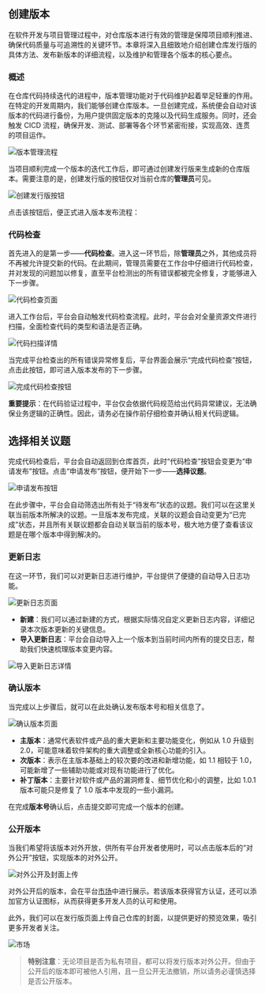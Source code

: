 ## 创建版本

在软件开发与项目管理过程中，对仓库版本进行有效的管理是保障项目顺利推进、确保代码质量与可追溯性的关键环节。本章将深入且细致地介绍创建仓库发行版的具体方法、发布新版本的详细流程，以及维护和管理各个版本的核心要点。

### 概述

在仓库代码持续迭代的进程中，版本管理功能对于代码维护起着举足轻重的作用。在特定的开发周期内，我们能够创建仓库版本。一旦创建完成，系统便会自动对该版本的代码进行备份，为用户提供固定版本的克隆以及代码生成服务。同时，还会触发 CICD 流程，确保开发、测试、部署等各个环节紧密衔接，实现高效、连贯的项目运作。

![版本管理流程](/portal/flow.png)

当项目顺利完成一个版本的迭代工作后，即可通过创建发行版来生成新的仓库版本。需要注意的是，创建发行版的按钮仅对当前仓库的**管理员**可见。

![创建发行版按钮](/portal/rep-version.png)

点击该按钮后，便正式进入版本发布流程：

### 代码检查

首先进入的是第一步——**代码检查**。进入这一环节后，除**管理员**之外，其他成员将不再被允许提交新的代码。在此期间，管理员需要在工作台中仔细进行代码检查，并对发现的问题加以修复，直至平台检测出的所有错误都被完全修复，才能够进入下一步骤。

![代码检查页面](/portal/rep-version2.png)

进入工作台后，平台会自动触发代码检查流程。此时，平台会对全量资源文件进行扫描，全面检查代码的类型和语法是否正确。

![代码扫描详情](/portal/rep-version3.png)

当完成平台检查出的所有错误异常修复后，平台界面会展示“完成代码检查”按钮，点击此按钮，即可进入版本发布的下一步骤。

![完成代码检查按钮](/portal/rep-version4.png)

**重要提示**：在代码验证过程中，平台仅会依据代码规范给出代码异常建议，无法确保业务逻辑的正确性。因此，请务必在操作前仔细检查并确认相关代码逻辑。

## 选择相关议题

完成代码检查后，平台会自动返回到仓库首页，此时“代码检查”按钮会变更为“申请发布”按钮。点击“申请发布”按钮，便开始下一步——**选择议题**。

![申请发布按钮](/portal/rep-version5.png)

在此步骤中，平台会自动筛选出所有处于“待发布”状态的议题。我们可以在这里关联当前版本所解决的议题。一旦版本发布完成，关联的议题会自动变更为“已完成”状态，并且所有关联议题都会自动关联当前的版本号，极大地方便了查看该议题是在哪个版本中得到解决的。

### 更新日志

在这一环节，我们可以对更新日志进行维护，平台提供了便捷的自动导入日志功能。

![更新日志页面](/portal/rep-version6.png)

-   **新建**：我们可以通过新建的方式，根据实际情况自定义更新日志内容，详细记录本次版本更新的关键信息。
-   **导入更新日志**：平台会自动导入上一个版本到当前时间内所有的提交日志，帮助我们快速梳理版本变更内容。

![导入更新日志详情](/portal/rep-version7.png)

### 确认版本

当完成以上步骤后，就可以在此处确认发布版本号和相关信息了。

![确认版本页面](/portal/rep-version8.png)

-   **主版本**：通常代表软件或产品的重大更新和主要功能变化，例如从 1.0 升级到 2.0，可能意味着软件架构的重大调整或全新核心功能的引入。
-   **次版本**：表示在主版本基础上的较次要的改进和新增功能，如 1.1 相较于 1.0，可能新增了一些辅助功能或对现有功能进行了优化。
-   **补丁版本**：主要针对软件或产品的漏洞修复、细节优化和小的调整，比如 1.0.1 版本可能只是修复了 1.0 版本中发现的一些小漏洞。

在完成**版本号**确认后，点击提交即可完成一个版本的创建。

### 公开版本

当我们希望将该版本对外开放，供所有平台开发者使用时，可以点击版本后的“对外公开”按钮，实现版本的对外公开。

![对外公开及封面上传](/portal/rep-version9.png)

对外公开后的版本，会在平台[市场](https://viscode.jokers.pub/market)中进行展示。若该版本获得官方认证，还可以添加官方认证图标，从而获得更多开发人员的认可和使用。

此外，我们可以在发行版页面上传自己仓库的封面，以提供更好的预览效果，吸引更多开发者关注。

![市场](/portal/market.png)

> **特别注意**：无论项目是否为私有项目，都可以将发行版本对外公开。但由于公开后的版本即可被他人引用，且一旦公开无法撤销，所以请务必谨慎选择是否公开版本。
